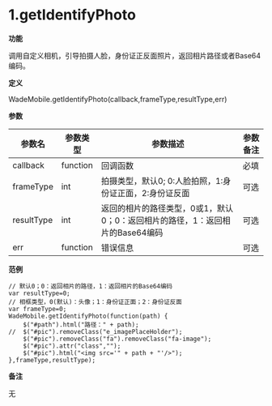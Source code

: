 # 1.getIdentifyPhoto

**功能**

调用自定义相机，引导拍摄人脸，身份证正反面照片，返回相片路径或者Base64编码。



**定义**

WadeMobile.getIdentifyPhoto(callback,frameType,resultType,err)

**参数**

|  参数名   |  参数类型  |        参数描述                  |  参数备注    |
| -------- | --------- | ------------------------------ | ---------- |
| callback |  function |        回调函数                 |  必填    |
| frameType |  int  |  拍摄类型，默认0; 0:人脸拍照，1:身份证正面，2:身份证反面   | 可选  |
| resultType | int |  返回的相片的路径类型，0或1，默认0；0：返回相片的路径，1：返回相片的Base64编码   |  可选 |
|  err  | function  |  错误信息  |  可选  |



**范例**

```
// 默认0；0：返回相片的路径，1：返回相片的Base64编码
var resultType=0;
// 相框类型，0(默认)：头像；1：身份证正面；2：身份证反面
var frameType=0;
WadeMobile.getIdentifyPhoto(function(path) {
	$("#path").html("路径：" + path);
//	$("#pic").removeClass("e_imagePlaceHolder");
	$("#pic").removeClass("fa").removeClass("fa-image");
	$("#pic").attr("class","");
	$("#pic").html("<img src='" + path + "'/>");
},frameType,resultType);
```

**备注**

无